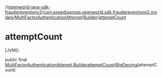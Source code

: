 //[openworld-java-sdk-fraudpreventionv2](../../../../index.md)/[com.expediagroup.openworld.sdk.fraudpreventionv2.models](../../index.md)/[MultiFactorAuthenticationAttempt](../index.md)/[Builder](index.md)/[attemptCount](attempt-count.md)

# attemptCount

[JVM]\

public final [MultiFactorAuthenticationAttempt.Builder](index.md)[attemptCount](attempt-count.md)([BigDecimal](https://docs.oracle.com/javase/8/docs/api/java/math/BigDecimal.html)attemptCount)
